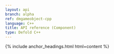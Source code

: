 ```yaml
---
layout: api
branch: alpha
ref: dmgameobject-cpp
language: C++
title: API reference (Component)
type: Defold C++
---
```

{% include anchor_headings.html html=content %}